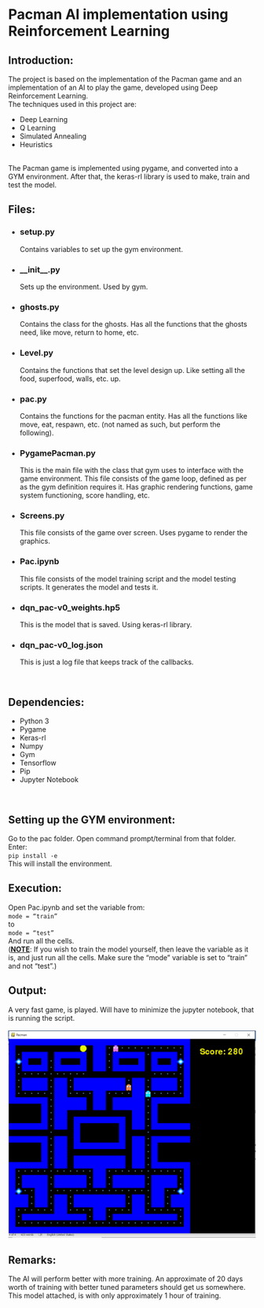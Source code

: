 # Pacman AI implementation using Reinforcement Learning
<h2>Introduction:</h2>
The project is based on the implementation of the Pacman game and an implementation of an AI to play the game, developed using Deep Reinforcement Learning. <br>
The techniques used in this project are:
<ul><li>	Deep Learning</li>
<li>	Q Learning</li>
<li>	Simulated Annealing</li>
<li>	Heuristics</li></ul><br>
The Pacman game is implemented using pygame, and converted into a GYM environment. After that, the keras-rl library is used to make, train and test the model. 
<h2>Files:</h2>
<ul>	<li><h3>setup.py</h3>
Contains variables to set up the gym environment.  </li>
<li><h3>__init__.py</h3>
Sets up the environment. Used by gym.</li>
<li><h3>ghosts.py</h3>
Contains the class for the ghosts. Has all the functions that the ghosts need, like move, return to home, etc.</li>
<li><h3>Level.py</h3>
Contains the functions that set the level design up. Like setting all the food, superfood, walls, etc. up.</li>
<li><h3>pac.py</h3>
Contains the functions for the pacman entity. Has all the functions like move, eat, respawn, etc. (not named as such, but perform the following).</li>
<li><h3>PygamePacman.py</h3>
This is the main file with the class that gym uses to interface with the game environment. This file consists of the game loop, defined as per as the gym definition requires it. Has graphic rendering functions, game system functioning, score handling, etc.</li>
<li><h3>Screens.py</h3>
This file consists of the game over screen. Uses pygame to render the graphics.</li>
<li><h3>Pac.ipynb</h3>
This file consists of the model training script and the model testing scripts. It generates the model and tests it.</li>
<li><h3>dqn_pac-v0_weights.hp5</h3>
This is the model that is saved. Using keras-rl library.</li>
<li><h3>dqn_pac-v0_log.json</h3>
This is just a log file that keeps track of the callbacks.</li>
</ul><br>
<h2>Dependencies:</h2>
<ul><li>Python 3</li>
<li>	Pygame</li>
<li>	Keras-rl</li>
<li>	Numpy</li>
<li>	Gym</li>
<li>	Tensorflow</li>
<li>	Pip</li>
<li>	Jupyter Notebook</li></ul>
<br>
<h2>Setting up the GYM environment:</h2>
Go to the pac folder. Open command prompt/terminal from that folder. Enter:<br>
	<code>pip install -e</code><br>
This will install the environment.<br>
<h2>Execution:</h2>
Open Pac.ipynb and set the variable from:<br>
	 <code>mode = “train”</code><br>
to<br>
	<code>mode = “test”</code><br>
And run all the cells.<br>
(<u><b>NOTE</b></u>: If you wish to train the model yourself, then leave the variable as it is, and just run all the cells. Make sure the “mode” variable is set to “train” and not “test”.)<br>
<h2>Output:</h2>
A very fast game, is played. Will have to minimize the jupyter notebook, that is running the script.<br><br>
<img src="https://github.com/Msaif2299/Pacman/blob/master/OP.PNG"><br>
<h2>Remarks:</h2>
The AI will perform better with more training. An approximate of 20 days worth of training with better tuned parameters should get us somewhere. This model attached, is with only approximately 1 hour of training.
